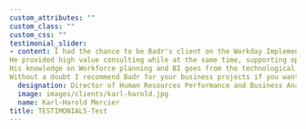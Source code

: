 ```yaml
---
custom_attributes: ""
custom_class: ""
custom_css: ""
testimonial_slider:
- content: I had the chance to be Badr's client on the Workday Implementation project at Desjardins.
He provided high value consulting while at the same time, supporting operations alongside the project's team to implement Workday.
His knowledge on Workforce planning and BI goes from the technological aspects to the strategic concepts, always looking forward.
Without a doubt I recommend Badr for your business projects if you want alignment and delivery.
  designation: Director of Human Resources Performance and Business Analysis
  image: images/clients/karl-harold.jpg
  name: Karl-Harold Mercier
title: TESTIMONIALS-Test
---
```

